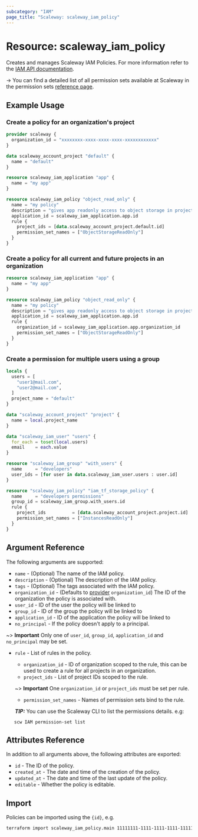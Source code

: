 ```yaml
---
subcategory: "IAM"
page_title: "Scaleway: scaleway_iam_policy"
---
```


# Resource: scaleway_iam_policy

Creates and manages Scaleway IAM Policies. For more information refer to the [IAM API documentation](https://www.scaleway.com/en/developers/api/iam/#path-policies-create-a-new-policy).

-> You can find a detailed list of all permission sets available at Scaleway in the permission sets [reference page](https://www.scaleway.com/en/docs/identity-and-access-management/iam/reference-content/permission-sets/).

## Example Usage

### Create a policy for an organization's project

```terraform
provider scaleway {
  organization_id = "xxxxxxxx-xxxx-xxxx-xxxx-xxxxxxxxxxxx"
}

data scaleway_account_project "default" {
  name = "default"
}

resource scaleway_iam_application "app" {
  name = "my app"
}

resource scaleway_iam_policy "object_read_only" {
  name = "my policy"
  description = "gives app readonly access to object storage in project"
  application_id = scaleway_iam_application.app.id
  rule {
    project_ids = [data.scaleway_account_project.default.id]
    permission_set_names = ["ObjectStorageReadOnly"]
  }
}
```

### Create a policy for all current and future projects in an organization

```terraform
resource scaleway_iam_application "app" {
  name = "my app"
}

resource scaleway_iam_policy "object_read_only" {
  name = "my policy"
  description = "gives app readonly access to object storage in project"
  application_id = scaleway_iam_application.app.id
  rule {
    organization_id = scaleway_iam_application.app.organization_id
    permission_set_names = ["ObjectStorageReadOnly"]
  }
}
```

### Create a permission for multiple users using a group

```terraform
locals {
  users = [
    "user1@mail.com",
    "user2@mail.com",
  ]
  project_name = "default"
}

data "scaleway_account_project" "project" {
  name = local.project_name
}

data "scaleway_iam_user" "users" {
  for_each = toset(local.users)
  email    = each.value
}

resource "scaleway_iam_group" "with_users" {
  name     = "developers"
  user_ids = [for user in data.scaleway_iam_user.users : user.id]
}

resource "scaleway_iam_policy" "iam_tf_storage_policy" {
  name     = "developers permissions"
  group_id = scaleway_iam_group.with_users.id
  rule {
    project_ids          = [data.scaleway_account_project.project.id]
    permission_set_names = ["InstancesReadOnly"]
  }
}
```

## Argument Reference

The following arguments are supported:

- `name` - (Optional) The name of the IAM policy.
- `description` - (Optional) The description of the IAM policy.
- `tags` - (Optional) The tags associated with the IAM policy.
- `organization_id` - (Defaults to [provider](../index.md#organization_d) `organization_id`) The ID of the organization the policy is associated with.
- `user_id` - ID of the user the policy will be linked to
- `group_id` - ID of the group the policy will be linked to
- `application_id` - ID of the application the policy will be linked to
- `no_principal` - If the policy doesn't apply to a principal.

~> **Important** Only one of `user_id`, `group_id`, `application_id` and `no_principal` may be set.

- `rule` - List of rules in the policy.

    - `organization_id` - ID of organization scoped to the rule, this can be used to create a rule for all projects in an organization.
    - `project_ids` - List of project IDs scoped to the rule.

    ~> **Important** One `organization_id` or `project_ids` must be set per rule.

    - `permission_set_names` - Names of permission sets bind to the rule.

  **_TIP:_** You can use the Scaleway CLI to list the permissions details. e.g:

```shell
   scw IAM permission-set list
```

## Attributes Reference

In addition to all arguments above, the following attributes are exported:

- `id` - The ID of the policy.
- `created_at` - The date and time of the creation of the policy.
- `updated_at` - The date and time of the last update of the policy.
- `editable` - Whether the policy is editable.

## Import

Policies can be imported using the `{id}`, e.g.

```bash
terraform import scaleway_iam_policy.main 11111111-1111-1111-1111-111111111111
```
